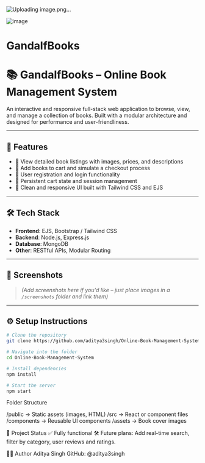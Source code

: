 
![Uploading image.png…]()


![image](https://github.com/user-attachments/assets/20adc230-2a2f-4809-902b-1668a41888f3)


# GandalfBooks

# 📚 GandalfBooks – Online Book Management System

An interactive and responsive full-stack web application to browse, view, and manage a collection of books. Built with a modular architecture and designed for performance and user-friendliness.

---

## 🚀 Features

- 📖 View detailed book listings with images, prices, and descriptions
- 🛒 Add books to cart and simulate a checkout process
- 🔐 User registration and login functionality
- 🧾 Persistent cart state and session management
- 🎨 Clean and responsive UI built with Tailwind CSS and EJS

---

## 🛠️ Tech Stack

- **Frontend**: EJS, Bootstrap / Tailwind CSS
- **Backend**: Node.js, Express.js
- **Database**: MongoDB
- **Other**: RESTful APIs, Modular Routing

---

## 📸 Screenshots

> *(Add screenshots here if you'd like – just place images in a `/screenshots` folder and link them)*

---

## ⚙️ Setup Instructions

```bash
# Clone the repository
git clone https://github.com/aditya3singh/Online-Book-Management-System.git

# Navigate into the folder
cd Online-Book-Management-System

# Install dependencies
npm install

# Start the server
npm start
```
Folder Structure

/public         → Static assets (images, HTML)
/src            → React or component files
/components     → Reusable UI components
/assets         → Book cover images


📌 Project Status
✅ Fully functional
🛠️ Future plans: Add real-time search, filter by category, user reviews and ratings.

👨‍💻 Author
Aditya Singh
GitHub: @aditya3singh

